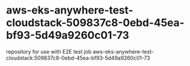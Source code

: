 # aws-eks-anywhere-test-cloudstack-509837c8-0ebd-45ea-bf93-5d49a9260c01-73
repository for use with E2E test job aws-eks-anywhere-test-cloudstack:509837c8-0ebd-45ea-bf93-5d49a9260c01-73
